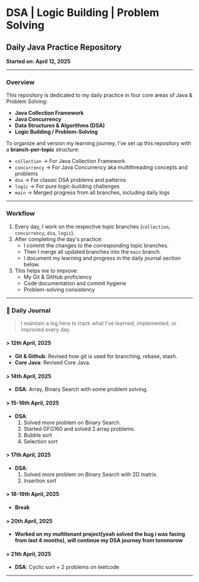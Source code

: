# DSA | Logic Building | Problem Solving

##  Daily Java Practice Repository
**Started on: April 12, 2025**

---

###  Overview

This repository is dedicated to my daily practice in four core areas of Java & Problem Solving:

-  **Java Collection Framework**
-  **Java Concurrency**
-  **Data Structures & Algorithms (DSA)**
-  **Logic Building / Problem-Solving**

To organize and version my learning journey, I’ve set up this repository with a **branch-per-topic** structure:

- `collection` → For Java Collection Framework
- `concurrency` → For Java Concurrency aka multithreading concepts and problems
- `dsa` → For classic DSA problems and patterns
- `logic` → For pure logic-building challenges
- `main` → Merged progress from all branches, including daily logs

---

###  Workflow

1. Every day, I work on the respective topic branches (`collection`, `concurrency`, `dsa`, `logic`).
2. After completing the day's practice:
    - I commit the changes to the corresponding topic branches.
    - Then I merge all updated branches into the `main` branch.
    - I document my learning and progress in the daily journal section below.
3. This helps me to improve:
    - My Git & GitHub proficiency
    - Code documentation and commit hygiene
    - Problem-solving consistency

---

### 📖 Daily Journal

> I maintain a log here to track what I’ve learned, implemented, or improved every day.

#### > 12th April, 2025
- **Git & Github**: Revised how git is used for branching, rebase, stash.
- **Core Java**: Revised Core Java.

#### > 14th April, 2025
- **DSA**: Array, Binary Search with some problem solving.

#### > 15-16th April, 2025
- **DSA**: 
    1. Solved more problem on Binary Search.
    2. Started GFG160 and solved 2 array problems.
    3. Bubble sort
    4. Selection sort
    
#### > 17th April, 2025
- **DSA**: 
    1. Solved more problem on Binary Search with 2D matrix.
    2. Insertion sort
    
#### > 18-19th April, 2025
- **Break**

#### > 20th April, 2025
- **Worked on my multitenant project(yeah solved the bug i was facing from last 4 months), will continue my DSA journey from tommorow**

#### > 21th April, 2025
- **DSA**: Cyclic sort + 2 problems on leetcode

---
